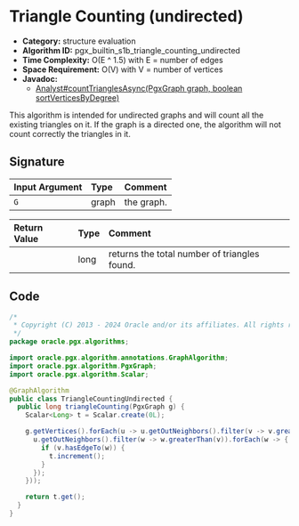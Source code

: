 # Triangle Counting (undirected)

- **Category:** structure evaluation
- **Algorithm ID:** pgx_builtin_s1b_triangle_counting_undirected
- **Time Complexity:** O(E ^ 1.5) with E = number of edges
- **Space Requirement:** O(V) with V = number of vertices
- **Javadoc:**
  - [Analyst#countTrianglesAsync(PgxGraph graph, boolean sortVerticesByDegree)](https://docs.oracle.com/en/database/oracle/property-graph/24.4/spgjv/oracle/pgx/api/Analyst.html#countTrianglesAsync_oracle_pgx_api_PgxGraph_boolean_)

This algorithm is intended for undirected graphs and will count all the existing triangles on it. If the graph is a directed one, the algorithm will not count correctly the triangles in it.

## Signature

| Input Argument | Type | Comment |
| :--- | :--- | :--- |
| `G` | graph | the graph. |

| Return Value | Type | Comment |
| :--- | :--- | :--- |
| | long | returns the total number of triangles found. |

## Code

```java
/*
 * Copyright (C) 2013 - 2024 Oracle and/or its affiliates. All rights reserved.
 */
package oracle.pgx.algorithms;

import oracle.pgx.algorithm.annotations.GraphAlgorithm;
import oracle.pgx.algorithm.PgxGraph;
import oracle.pgx.algorithm.Scalar;

@GraphAlgorithm
public class TriangleCountingUndirected {
  public long triangleCounting(PgxGraph g) {
    Scalar<Long> t = Scalar.create(0L);

    g.getVertices().forEach(u -> u.getOutNeighbors().filter(v -> v.greaterThan(u)).forEach(v -> {
      u.getOutNeighbors().filter(w -> w.greaterThan(v)).forEach(w -> {
        if (v.hasEdgeTo(w)) {
          t.increment();
        }
      });
    }));

    return t.get();
  }
}
```
